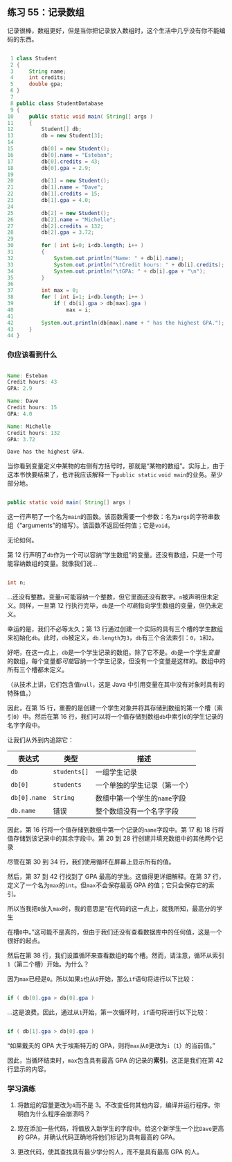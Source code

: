 ## 练习 55：记录数组

记录很棒，数组更好，但是当你把记录放入数组时，这个生活中几乎没有你不能编码的东西。

```java

 1 class Student
 2 {
 3     String name;
 4     int credits;
 5     double gpa;
 6 }
 7 
 8 public class StudentDatabase
 9 {
10     public static void main( String[] args )
11     {
12         Student[] db;
13         db = new Student[3];
14 
15         db[0] = new Student();
16         db[0].name = "Esteban";
17         db[0].credits = 43;
18         db[0].gpa = 2.9;
19 
20         db[1] = new Student();
21         db[1].name = "Dave";
22         db[1].credits = 15;
23         db[1].gpa = 4.0;
24 
25         db[2] = new Student();
26         db[2].name = "Michelle";
27         db[2].credits = 132;
28         db[2].gpa = 3.72;
29 
30         for ( int i=0; i<db.length; i++ )
31         {
32             System.out.println("Name: " + db[i].name);
33             System.out.println("\tCredit hours: " + db[i].credits);
34             System.out.println("\tGPA: " + db[i].gpa + "\n");
35         }
36 
37         int max = 0;
38         for ( int i=1; i<db.length; i++ )
39             if ( db[i].gpa > db[max].gpa )
40                 max = i;
41 
42         System.out.println(db[max].name + " has the highest GPA.");
43     }
44 }
```

### 你应该看到什么

```java

Name: Esteban
Credit hours: 43
GPA: 2.9

Name: Dave
Credit hours: 15
GPA: 4.0

Name: Michelle
Credit hours: 132
GPA: 3.72

Dave has the highest GPA.
```

当你看到变量定义中某物的右侧有方括号时，那就是“某物的数组”。实际上，由于这本书快要结束了，也许我应该解释一下`public static` `void main`的业务。至少部分地。

```java

public static void main( String[] args )
```

这一行声明了一个名为`main`的函数。该函数需要一个参数：名为`args`的字符串数组（“arguments”的缩写）。该函数不返回任何值；它是`void`。

无论如何。

第 12 行声明了`db`作为一个可以容纳“学生数组”的变量。还没有数组，只是一个可能容纳数组的变量。就像我们说…

```java

int n;
```

…还没有整数。变量`n`可能容纳一个整数，但它里面还没有数字。`n`被声明但未定义。同样，一旦第 12 行执行完毕，`db`是一个*可能*指向学生数组的变量，但仍未定义。

幸运的是，我们不必等太久；第 13 行通过创建一个实际的具有三个槽的学生数组来初始化`db`。此时，`db`被定义，`db.length`为`3`，`db`有三个合法索引：`0`，`1`和`2`。

好吧，在这一点上，`db`是一个学生记录的数组。除了它不是。`db`是一个学生*变量*的数组，每个变量都*可能*容纳一个学生记录，但没有一个变量是这样的。数组中的所有三个槽都未定义。

（从技术上讲，它们包含值`null`，这是 Java 中引用变量在其中没有对象时具有的特殊值。）

因此，在第 15 行，重要的是创建一个学生对象并将其存储到数组的第一个槽（索引`0`）中。然后在第 16 行，我们可以将一个值存储到数组`db`中索引`0`的学生记录的名字字段中。

让我们从外到内追踪它：

| 表达式 | 类型 | 描述 |
| --- | --- | --- |
| `db` | `students[]` | 一组学生记录 |
| `db[0]` | `students` | 一个单独的学生记录（第一个） |
| `db[0].name` | `String` | 数组中第一个学生的`name`字段 |
| `db.name` | 错误 | 整个数组没有一个名字字段 |

因此，第 16 行将一个值存储到数组中第一个记录的`name`字段中。第 17 和 18 行将值存储到该记录中的其余字段中。第 20 到 28 行创建并填充数组中的其他两个记录

尽管在第 30 到 34 行，我们使用循环在屏幕上显示所有的值。

然后，第 37 到 42 行找到了 GPA 最高的学生。这值得更详细解释。在第 37 行，定义了一个名为`max`的`int`。但`max`不会保存最高 GPA 的值；它只会保存它的索引。

所以当我把`0`放入`max`时，我的意思是“在代码的这一点上，就我所知，最高分的学生

在槽`0`中。”这可能不是真的，但由于我们还没有查看数据库中的任何值，这是一个很好的起点。

然后在第 38 行，我们设置循环来查看数组的每个槽。然而，请注意，循环从索引`1`（第二个槽）开始。为什么？

因为`max`已经是`0`。所以如果`i`也从`0`开始，那么`if`语句将进行以下比较：

```java

if ( db[0].gpa > db[0].gpa )
```

…这是浪费。因此，通过从`1`开始，第一次循环时，`if`语句将进行以下比较：

```java

if ( db[1].gpa > db[0].gpa )
```

“如果戴夫的 GPA 大于埃斯特万的 GPA，则将`max`从`0`更改为`i`（`1`）的当前值。”

因此，当循环结束时，`max`包含具有最高 GPA 的记录的**索引**。这正是我们在第 42 行显示的内容。

### 学习演练

1.  将数组的容量更改为`4`而不是 3。不改变任何其他内容，编译并运行程序。你明白为什么程序会崩溃吗？

1.  现在添加一些代码，将值放入新学生的字段中。给这个新学生一个比`Dave`更高的 GPA，并确认代码正确地将他们标记为具有最高的 GPA。

1.  更改代码，使其查找具有最少学分的人，而不是具有最高 GPA 的人。

